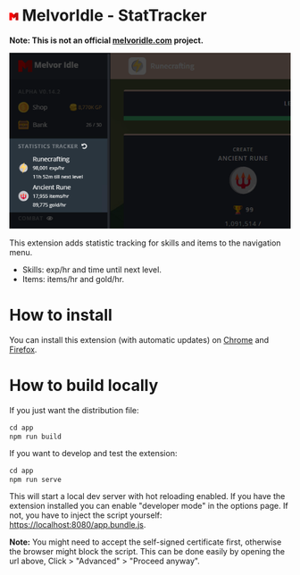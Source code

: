 # ![Icon](/extension/src/icon16.png) MelvorIdle - StatTracker

**Note: This is not an official [melvoridle.com](https://melvoridle.com/) project.**

![Screenshot](/extension/screenshot1.png)

This extension adds statistic tracking for skills and items to the navigation menu.

* Skills: exp/hr and time until next level.
* Items: items/hr and gold/hr.

# How to install

You can install this extension (with automatic updates) on [Chrome](https://chrome.google.com/webstore/detail/melvoridle-stattracker/ejhffeagphghbmdaakobmfpobjijaogg) and [Firefox](https://addons.mozilla.org/en-US/firefox/addon/melvoridle-stattracker/).

# How to build locally

If you just want the distribution file:

```
cd app
npm run build
```

If you want to develop and test the extension:

```
cd app
npm run serve
```

This will start a local dev server with hot reloading enabled. If you have the extension installed you can enable "developer mode" in the options page. If not, you have to inject the script yourself: [https://localhost:8080/app.bundle.js](https://localhost:8080/app.bundle.js).

**Note:** You might need to accept the self-signed certificate first, otherwise the browser might block the script. This can be done easily by opening the url above, Click > "Advanced" > "Proceed anyway".